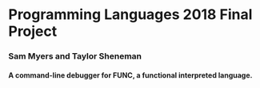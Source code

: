 # Programming Languages 2018 Final Project
### Sam Myers and Taylor Sheneman

#### A command-line debugger for FUNC, a functional interpreted language.
